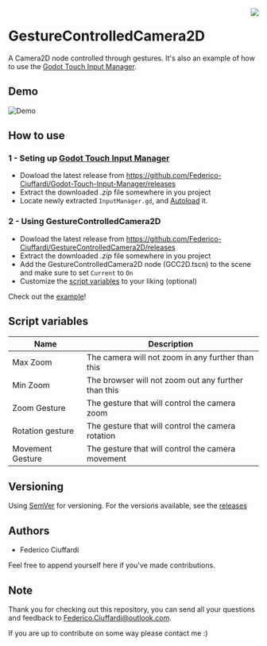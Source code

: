 <img src="https://i.imgur.com/BwjGbOV.png" align="right" />

# GestureControlledCamera2D 
A Camera2D node controlled through gestures. It's also an example of how to use the [Godot Touch Input Manager](https://github.com/Federico-Ciuffardi/Godot-Touch-Input-Manager).

## Demo
![Demo](https://media.giphy.com/media/Xzdynnlx4XAqndgVe0/giphy.gif)

## How to use
### 1 - Seting up [Godot Touch Input Manager](https://github.com/Federico-Ciuffardi/Godot-Touch-Input-Manager)
* Dowload the latest release from https://github.com/Federico-Ciuffardi/Godot-Touch-Input-Manager/releases
* Extract the downloaded *.zip* file somewhere in you project
* Locate newly extracted `InputManager.gd`, and [Autoload](https://docs.godotengine.org/en/3.1/getting_started/step_by_step/singletons_autoload.html) it.

### 2 - Using GestureControlledCamera2D
* Dowload the latest release from https://github.com/Federico-Ciuffardi/GestureControlledCamera2D/releases
* Extract the downloaded *.zip* file somewhere in you project
* Add the GestureControlledCamera2D node (GCC2D.tscn) to the scene and make sure to set `Current` to `On`
* Customize the [script variables](#script-variables) to your liking (optional)

Check out the [example](https://github.com/Federico-Ciuffardi/GestureControlledCamera2D/releases/download/v1.0.0/GestureControlledCamera-Example.zip)!

## Script variables

| Name             | Description                                         |
|------------------|-----------------------------------------------------|
| Max Zoom         | The camera will not zoom in any further than this   |
| Min Zoom         | The browser will not zoom out any further than this | 
| Zoom Gesture     | The gesture that will control the camera zoom       | 
| Rotation gesture | The gesture that will control the camera rotation   | 
| Movement Gesture | The gesture that will control the camera movement   | 

## Versioning
Using [SemVer](http://semver.org/) for versioning. For the versions available, see the [releases](https://github.com/Federico-Ciuffardi/IOSU/releases) 

## Authors
* Federico Ciuffardi

Feel free to append yourself here if you've made contributions.

## Note
Thank you for checking out this repository, you can send all your questions and feedback to Federico.Ciuffardi@outlook.com.

If you are up to contribute on some way please contact me :)
